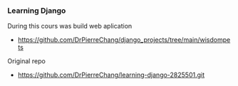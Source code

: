 ### Learning Django
During this cours was build web aplication
- https://github.com/DrPierreChang/django_projects/tree/main/wisdompets

Original repo
- https://github.com/DrPierreChang/learning-django-2825501.git
